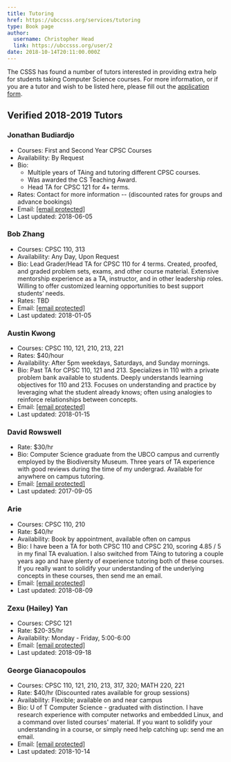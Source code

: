 ```yaml
---
title: Tutoring 
href: https://ubccsss.org/services/tutoring
type: Book page
author:
  username: Christopher Head
  link: https://ubccsss.org/user/2
date: 2018-10-14T20:11:00.000Z
---
```


<div class="field field-name-body field-type-text-with-summary field-label-hidden"><div class="field-items"><div class="field-item even"><p>The CSSS has found a number of tutors interested in providing extra help for students taking Computer Science courses. For more information, or if you are a tutor and wish to be listed here, please fill out the <a href="https://goo.gl/forms/cWmQJyIlmN4Rrvgk1">application form</a>.</p>

<h2>Verified 2018-2019 Tutors</h2>

<h3>Jonathan Budiardjo</h3>

<ul>
<li>Courses: First and Second Year CPSC Courses</li>
<li>Availability: By Request</li>
<li>Bio:

<ul>
<li>Multiple years of TAing and tutoring different CPSC courses.</li>
<li>Was awarded the CS Teaching Award.</li>
<li>Head TA for CPSC 121 for 4+ terms.</li>
</ul></li>
<li>Rates: Contact for more information -- (discounted rates for groups and advance bookings)</li>
<li>Email: <a href="/cdn-cgi/l/email-protection#c8abb8bbabe6bcbdbca7bae6bdaaab88afa5a9a1a4e6aba7a5"><span class="__cf_email__" data-cfemail="dab9aaa9b9f4aeafaeb5a8f4afb8b99abdb7bbb3b6f4b9b5b7">[email&#xA0;protected]</span></a></li>
<li>Last updated: 2018-06-05</li>
</ul>

<h3>Bob Zhang</h3>

<ul>
<li>Courses: CPSC 110, 313</li>
<li>Availability: Any Day, Upon Request</li>
<li>Bio: Lead Grader/Head TA for CPSC 110 for 4 terms. Created, proofed, and graded problem sets, exams, and other course material. Extensive mentorship experience as a TA, instructor, and in other leadership roles. Willing to offer customized learning opportunities to best support students&#x2019; needs.</li>
<li>Rates: TBD</li>
<li>Email: <a href="/cdn-cgi/l/email-protection#442873337d250431233625206a27376a3126276a2725"><span class="__cf_email__" data-cfemail="abc79cdc92caebdeccd9cacf85c8d885dec9c885c8ca">[email&#xA0;protected]</span></a></li>
<li>Last updated: 2018-01-05</li>
</ul>

<h3>Austin Kwong</h3>

<ul>
<li>Courses: CPSC 110, 121, 210, 213, 221</li>
<li>Rates: $40/hour</li>
<li>Availability: After 5pm weekdays, Saturdays, and Sunday mornings.</li>
<li>Bio: Past TA for CPSC 110, 121 and 213. Specializes in 110 with a private problem bank available to students. Deeply understands learning objectives for 110 and 213. Focuses on understanding and practice by leveraging what the student already knows; often using analogies to reinforce relationships between concepts.</li>
<li>Email: <a href="/cdn-cgi/l/email-protection#bedfcbd9cbcdcad7d0dbd5c9d1d0d9fed9d3dfd7d290ddd1d3"><span class="__cf_email__" data-cfemail="046571637177706d6a616f736b6a63446369656d682a676b69">[email&#xA0;protected]</span></a></li>
<li>Last updated: 2018-01-15</li>
</ul>

<h3>David Rowswell</h3>

<ul>
<li>Rate: $30/hr</li>
<li>Bio: Computer Science graduate from the UBCO campus and currently employed by the Biodiversity Museum. Three years of TA experience with good reviews during the time of my undergrad. Available for anywhere on campus tutoring.</li>
<li>Email: <a href="/cdn-cgi/l/email-protection#0e6a207c61797d796b62624e6f627b636067207b6c6d206d6f"><span class="__cf_email__" data-cfemail="53377d213c242024363f3f13323f263e3d3a7d2631307d3032">[email&#xA0;protected]</span></a></li>
<li>Last updated: 2017-09-05</li>
</ul>

<!--
### Tristan Rice
* Courses: 110, 121, 210, 213, 221, 304, 310, 311, 313, 314, 317, 320, 340, 411, 418, 420, 425
* Rate: $105/hr
* Bio: 4th year computer science student.
* Email: rice@fn.lc
* Last updated: 2017-09-27
-->

<h3>Arie</h3>

<ul>
<li>Courses: CPSC 110, 210</li>
<li>Rate: $40/hr</li>
<li>Availability: Book by appointment, available often on campus</li>
<li>Bio: I have been a TA for both CPSC 110 and CPSC 210, scoring 4.85 / 5 in my final TA evaluation. I also switched from TAing to tutoring a couple years ago and have plenty of experience tutoring both of these courses. If you really want to solidify your understanding of the underlying concepts in these courses, then send me an email.</li>
<li>Email: <a href="/cdn-cgi/l/email-protection#72131f1b1e1c1700464032151f131b1e5c111d1f"><span class="__cf_email__" data-cfemail="2849454144464d5a1c1a684f45494144064b4745">[email&#xA0;protected]</span></a></li>
<li>Last updated: 2018-08-09</li>
</ul>

<h3>Zexu (Hailey) Yan</h3>

<ul>
<li>Courses: CPSC 121</li>
<li>Rate: $20-35/hr</li>
<li>Availability: Monday - Friday, 5:00-6:00</li>
<li>Email: <a href="/cdn-cgi/l/email-protection#3c4659444912455d527c5b515d5550125f5351"><span class="__cf_email__" data-cfemail="2e544b565b00574f406e49434f4742004d4143">[email&#xA0;protected]</span></a></li>
<li>Last updated: 2018-09-18</li>
</ul>

<h3>George Gianacopoulos</h3>

<ul>
<li>Courses: CPSC 110, 121, 210, 213, 317, 320; MATH 220, 221</li>
<li>Rate: $40/hr (Discounted rates available for group sessions)</li>
<li>Availability: Flexible; available on and near campus</li>
<li>Bio: U of T Computer Science - graduated with distinction. I have research experience with computer networks and embedded Linux, and a command over listed courses&apos; material. If you want to solidify your understanding in a course, or simply need help catching up: send me an email.</li>
<li>Email: <a href="/cdn-cgi/l/email-protection#11726162723f6564657e633f76747e63767451767c70787d3f727e7c"><span class="__cf_email__" data-cfemail="ff9c8f8c9cd18b8a8b908dd1989a908d989abf98929e9693d19c9092">[email&#xA0;protected]</span></a></li>
<li>Last updated: 2018-10-14</li>
</ul>
</div></div></div>    <footer>
          </footer>